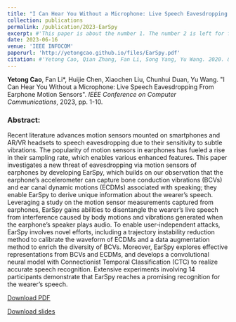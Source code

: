 ```yaml
---
title: "I Can Hear You Without a Microphone: Live Speech Eavesdropping From Earphone Motion Sensors"
collection: publications
permalink: /publication/2023-EarSpy
excerpt: #'This paper is about the number 1. The number 2 is left for future work.'
date: 2023-06-16
venue: 'IEEE INFOCOM'
paperurl: 'http://yetongcao.github.io/files/EarSpy.pdf'
citation: #'Yetong Cao, Qian Zhang, Fan Li, Song Yang, Yu Wang. 2020. &quot;EarAce: Empowering Versatile Acoustic Sensing via Earable Active Noise Cancellation Platform.&quot; <i>Proceedings of the ACM on Interactive, Mobile, Wearable and Ubiquitous Technologies</i>. 7(2), 1-23.'
---
```

**Yetong Cao**, Fan Li*, Huijie Chen, Xiaochen Liu, Chunhui Duan, Yu Wang. "I Can Hear You Without a Microphone: Live Speech Eavesdropping From Earphone Motion Sensors". _IEEE Conference on Computer Communications_, 2023, pp. 1-10.

### Abstract:
Recent literature advances motion sensors mounted on smartphones and AR/VR headsets to speech eavesdropping due to their sensitivity to subtle vibrations. The popularity of motion sensors in earphones has fueled a rise in their sampling rate, which enables various enhanced features. This paper investigates a new threat of eavesdropping via motion sensors of earphones by developing EarSpy, which builds on our observation that the earphone’s accelerometer can capture bone conduction vibrations (BCVs) and ear canal dynamic motions (ECDMs) associated with speaking; they enable EarSpy to derive unique information about the wearer’s speech. Leveraging a study on the motion sensor measurements captured from earphones, EarSpy gains abilities to disentangle the wearer’s live speech from interference caused by body motions and vibrations generated when the earphone’s speaker plays audio. To enable user-independent attacks, EarSpy involves novel efforts, including a trajectory instability reduction method to calibrate the waveform of ECDMs and a data augmentation method to enrich the diversity of BCVs. Moreover, EarSpy explores effective representations from BCVs and ECDMs, and develops a convolutional neural model with Connectionist Temporal Classification (CTC) to realize accurate speech recognition. Extensive experiments involving 14 participants demonstrate that EarSpy reaches a promising recognition for the wearer’s speech.

[<ins>Download PDF</ins>](../files/EarSpy.pdf) 

[<ins>Download slides</ins>](../files/EarSpy.pptx)

